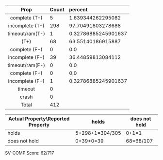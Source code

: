 
| Prop | Count | percent |
|:----:|:------|:--|
|complete   (T-)|5| 1.639344262295082 |
|incomplete (T-)|298|97.70491803278688 |
|timeout/ram(T-)|1|0.32786885245901637 |
|           (T+)|68|63.55140186915887 |
|complete   (F-)|0|0.0 |
|incomplete (F-)|39|36.44859813084112 |
|timeout/ram(F-)|0|0.0 |
|complete   (F+)|0|0.0 |
|incomplete (F+)|1|0.32786885245901637 |
|timeout        |0| |
|crash          |0| |
|Total          |412| |

| Actual Property\Reported Property | holds | does not hold |
|------------------------------------|-------|---------------|
| holds | 5+298+1=304/305 | 0+1=1 |
| does not hold | 0+39+0=39 | 68=68/107 |

SV-COMP Score: 62/717

